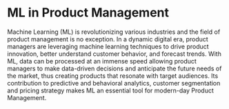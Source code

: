 # ML in Product Management 

Machine Learning (ML) is revolutionizing various industries and the field of product management is no exception. In a dynamic digital era, product managers are leveraging machine learning techniques to drive product innovation, better understand customer behavior, and forecast trends. With ML, data can be processed at an immense speed allowing product managers to make data-driven decisions and anticipate the future needs of the market, thus creating products that resonate with target audiences. Its contribution to predictive and behavioral analytics, customer segmentation and pricing strategy makes ML an essential tool for modern-day Product Management.